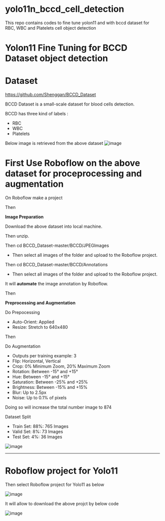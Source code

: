 # yolo11n_bccd_cell_detection
This repo contains codes to fine tune yolon11 and with bccd dataset for RBC, WBC and Platelets cell object detection

# Yolon11 Fine Tuning for BCCD Dataset object detection

# Dataset

https://github.com/Shenggan/BCCD_Dataset

BCCD Dataset is a small-scale dataset for blood cells detection.

BCCD has three kind of labels :

- RBC
- WBC
- Platelets

Below image is retrieved from the above dataset ![image](https://github.com/user-attachments/assets/8963ce8b-8fb4-4611-8ae7-3055080c6cb6)

# First Use Roboflow on the above dataset for proceprocessing and augmentation

On Roboflow make a project

Then

**Image Preparation**

Download the above dataset into local machine.


Then unzip.

Then cd BCCD_Dataset-master/BCCD/JPEGImages

- Then select all images of the folder and upload to the Roboflow project.

Then cd BCCD_Dataset-master/BCCD/Annotations

- Then select all images of the folder and upload to the Roboflow project.

It will **automate** the image annotation by Roboflow.

Then 

**Preprocessing and Augmentation**

Do Prepocessing 

- Auto-Orient: Applied
- Resize: Stretch to 640x480

Then 

Do Augmentation

- Outputs per training example: 3
- Flip: Horizontal, Vertical
- Crop: 0% Minimum Zoom, 20% Maximum Zoom
- Rotation: Between -15° and +15°
- Hue: Between -15° and +15°
- Saturation: Between -25% and +25%
- Brightness: Between -15% and +15%
- Blur: Up to 2.5px
- Noise: Up to 0.1% of pixels

Doing so will increase the total number image to 874

Dataset Split

- Train Set: 88%: 765 Images
- Valid Set: 8%: 73 Images
- Test Set: 4%: 36 Images

![image](https://github.com/user-attachments/assets/c921f83c-965c-4e1e-bb78-b07a28323d8a)

---

# Roboflow project for Yolo11

Then select Roboflow project for Yolo11 as below

![image](https://github.com/user-attachments/assets/45e8136d-4d57-4d50-80c0-b7bf2d167d35)

It will allow to download the above projct by below code

![image](https://github.com/user-attachments/assets/3a4b9705-cf66-4b97-8f70-e5890a124b8a)




